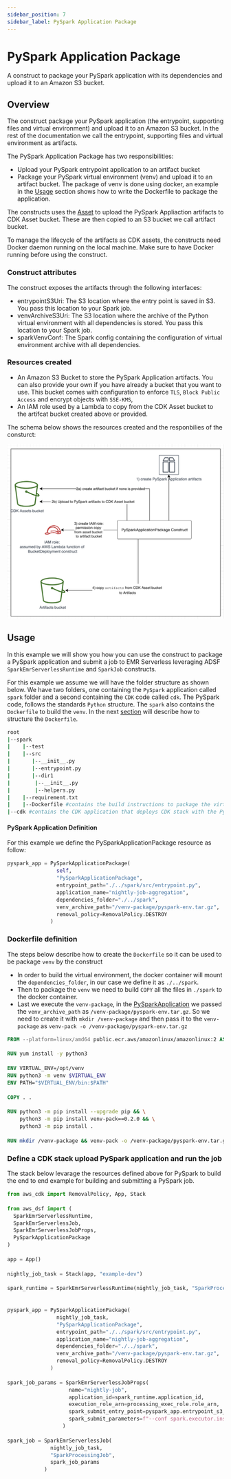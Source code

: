 ```yaml
---
sidebar_position: 7
sidebar_label: PySpark Application Package
---
```


# PySpark Application Package

A construct to package your PySpark application with its dependencies and upload it to an Amazon S3 bucket.

## Overview

The construct package your PySpark application (the entrypoint, supporting files and virtual environment) 
and upload it to an Amazon S3 bucket. In the rest of the documentation we call the entrypoint, 
supporting files and virtual environment as artifacts.

The PySpark Application Package has two responsibilities:

* Upload your PySpark entrypoint application to an artifact bucket
* Package your PySpark virtual environment (venv) and upload it to an artifact bucket. The package of venv is done using docker,
 an example in the [Usage](#usage) section shows how to write the Dockerfile to package the application.

The constructs uses the [Asset](https://docs.aws.amazon.com/cdk/api/v2/docs/aws-cdk-lib.aws_s3_assets.Asset.html) 
to upload the PySpark Appliaction artifacts to CDK Asset bucket. These are then copied to an S3 bucket we call artifact bucket.

To manage the lifecycle of the artifacts as CDK assets, the constructs need Docker daemon running on the local machine. 
Make sure to have Docker running before using the construct. 

### Construct attributes

The construct exposes the artifacts through the following interfaces:

  * entrypointS3Uri: The S3 location where the entry point is saved in S3. You pass this location to your Spark job. 
  * venvArchiveS3Uri: The S3 location where the archive of the Python virtual environment with all dependencies is stored. You pass this location to your Spark job. 
  * sparkVenvConf: The Spark config containing the configuration of virtual environment archive with all dependencies.

### Resources created
* An Amazon S3 Bucket to store the PySpark Application artifacts. You can also provide your own if you have already a bucket that you want to use. This bucket comes with configuration to enforce `TLS`, `Block Public Access` and encrypt objects with `SSE-KMS`,
* An IAM role used by a Lambda to copy from the CDK Asset bucket to the artifcat bucket created above or provided.

The schema below shows the resources created and the responbilies of the consturct:

![PySpark Application Package](../../../static/img/adsf-pyspark-application-package.png)

## Usage

In this example we will show you how you can use the construct to package a PySpark application 
and submit a job to EMR Serverless leveraging ADSF `SparkEmrServerlessRuntime` and `SparkJob` constructs.

For this example we assume we will have the folder structure as shown below. We have two folders, one containing 
the `PySpark` application called `spark` folder and a second containing the `CDK` code called `cdk`. 
The PySpark code, follows the standards `Python` structure. The `spark` also contains the `Dockerfile` to build the `venv`. 
In the next [section](#dockerfile-definition) will describe how to structure the `Dockerfile`. 

```bash
root
|--spark
|    |--test
|    |--src
|       |--__init__.py
|       |--entrypoint.py
|       |--dir1
|        |--__init__.py
|        |--helpers.py
|    |--requirement.txt
|    |--Dockerfile #contains the build instructions to package the virtual environment for PySpark
|--cdk #contains the CDK application that deploys CDK stack with the PySparkApplicationPackage
```
#### PySpark Application Definition

For this example we define the PySparkApplicationPackage resource as follow:

```python
pyspark_app = PySparkApplicationPackage(
                self,
                "PySparkApplicationPackage",
                entrypoint_path="./../spark/src/entrypoint.py",
                application_name="nightly-job-aggregation",
                dependencies_folder="./../spark",
                venv_archive_path="/venv-package/pyspark-env.tar.gz",
                removal_policy=RemovalPolicy.DESTROY
              )
```

### Dockerfile definition

The steps below describe how to create the `Dockerfile` so it can be used to be package `venv` by the construct

* In order to build the virtual environment, the docker container will mount the `dependencies_folder`, in our case we define it as `./../spark`.
* Then to package the `venv` we need to build `COPY` all the files in `./spark` to the docker container.
* Last we execute the `venv-package`, in the [PySparkApplication](#pyspark-application-definition) we passed the `venv_archive_path` as `/venv-package/pyspark-env.tar.gz`.
So we need to create it with `mkdir /venv-package` and then pass it to the `venv-package` as `venv-pack -o /venv-package/pyspark-env.tar.gz`

```Dockerfile
FROM --platform=linux/amd64 public.ecr.aws/amazonlinux/amazonlinux:2 AS base

RUN yum install -y python3 

ENV VIRTUAL_ENV=/opt/venv
RUN python3 -m venv $VIRTUAL_ENV
ENV PATH="$VIRTUAL_ENV/bin:$PATH"

COPY . .

RUN python3 -m pip install --upgrade pip && \
    python3 -m pip install venv-pack==0.2.0 && \
    python3 -m pip install .

RUN mkdir /venv-package && venv-pack -o /venv-package/pyspark-env.tar.gz && chmod ugo+r /venv-package/pyspark-env.tar.gz
```

### Define a CDK stack upload PySpark application and run the job

The stack below levarage the resources defined above for PySpark to build the end to end example for building and submitting a PySpark job.

```python
from aws_cdk import RemovalPolicy, App, Stack

from aws_dsf import (
  SparkEmrServerlessRuntime,
  SparkEmrServerlessJob, 
  SparkEmrServerlessJobProps,
  PySparkApplicationPackage
)

app = App()

nightly_job_task = Stack(app, "example-dev")

spark_runtime = SparkEmrServerlessRuntime(nightly_job_task, "SparkProcessingRuntime", name="nightly-job-aggregation")


pyspark_app = PySparkApplicationPackage(
                nightly_job_task,
                "PySparkApplicationPackage",
                entrypoint_path="./../spark/src/entrypoint.py",
                application_name="nightly-job-aggregation",
                dependencies_folder="./../spark",
                venv_archive_path="/venv-package/pyspark-env.tar.gz",
                removal_policy=RemovalPolicy.DESTROY
              )

spark_job_params = SparkEmrServerlessJobProps(
                    name="nightly-job",
                    application_id=spark_runtime.application_id,
                    execution_role_arn=processing_exec_role.role_arn,
                    spark_submit_entry_point=pyspark_app.entrypoint_s3_uri,
                    spark_submit_parameters=f"--conf spark.executor.instances=2 --conf spark.executor.memory=2G --conf spark.driver.memory=2G --conf spark.executor.cores=2 {sparkEnvConf}"
                  )

spark_job = SparkEmrServerlessJob(
              nightly_job_task, 
              "SparkProcessingJob",
              spark_job_params
            )

```